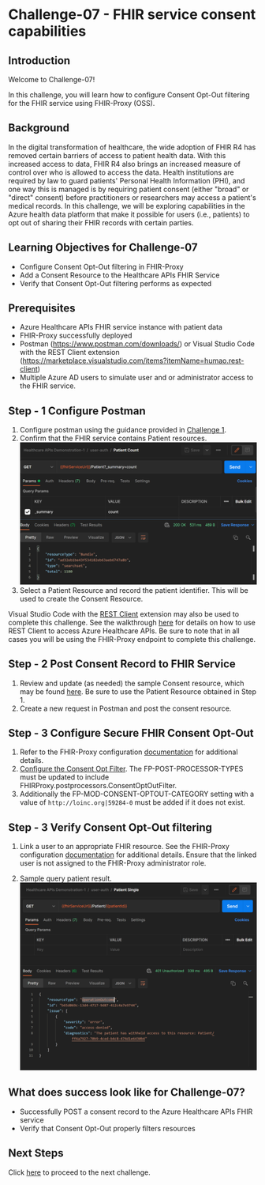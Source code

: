# Challenge-07 - FHIR service consent capabilities

## Introduction

Welcome to Challenge-07!

In this challenge, you will learn how to configure Consent Opt-Out filtering for the FHIR service using FHIR-Proxy (OSS).

## Background

In the digital transformation of healthcare, the wide adoption of FHIR R4 has removed certain barriers of access to patient health data. With this increased access to data, FHIR R4 also brings an increased measure of control over who is allowed to access the data. Health institutions are required by law to guard patients' Personal Health Information (PHI), and one way this is managed is by requiring patient consent (either "broad" or "direct" consent) before practitioners or researchers may access a patient's medical records. In this challenge, we will be exploring capabilities in the Azure health data platform that make it possible for users (i.e., patients) to opt out of sharing their FHIR records with certain parties.

## Learning Objectives for Challenge-07

+ Configure Consent Opt-Out filtering in FHIR-Proxy
+ Add a Consent Resource to the Healthcare APIs FHIR Service
+ Verify that Consent Opt-Out filtering performs as expected

## Prerequisites

+ Azure Healthcare APIs FHIR service instance with patient data
+ FHIR-Proxy successfully deployed
+ Postman (https://www.postman.com/downloads/) or Visual Studio Code with the REST Client extension (https://marketplace.visualstudio.com/items?itemName=humao.rest-client)
+ Multiple Azure AD users to simulate user and or administrator access to the FHIR service. 

## Step - 1 Configure Postman

1. Configure postman using the guidance provided in [Challenge 1](<../Challenge-01 - Deploy FHIR service (PaaS), FHIR-Proxy (OSS), and FHIR-Bulk Loader (OSS)/Readme.md>).
2. Confirm that the FHIR service contains Patient resources.
![Patient Resources](./images/patient-count-postman.png)
3. Select a Patient Resource and record the patient identifier. This will be used to create the Consent Resource.

Visual Studio Code with the [REST Client](https://marketplace.visualstudio.com/items?itemName=humao.rest-client) extension may also be used to complete this challenge. See the walkthrough [here](https://docs.microsoft.com/en-us/azure/healthcare-apis/fhir/using-rest-client) for details on how to use REST Client to access Azure Healthcare APIs. Be sure to note that in all cases you will be using the FHIR-Proxy endpoint to complete this challenge.

## Step - 2 Post Consent Record to FHIR Service

1. Review and update (as needed) the sample Consent resource, which may be found [here](./sample-data/consent-resource.json). Be sure to use the Patient Resource obtained in Step 1.
2. Create a new request in Postman and post the consent resource.

## Step - 3 Configure Secure FHIR Consent Opt-Out

1. Refer to the FHIR-Proxy configuration [documentation](https://github.com/microsoft/fhir-proxy/blob/main/docs/configuration.md) for additional details.
2. [Configure the Consent Opt Filter](https://github.com/microsoft/fhir-proxy/blob/main/docs/configuration.md). The FP-POST-PROCESSOR-TYPES must be updated to include FHIRProxy.postprocessors.ConsentOptOutFilter.
3. Additionally the FP-MOD-CONSENT-OPTOUT-CATEGORY setting with a value of `http://loinc.org|59284-0` must be added if it does not exist.

## Step - 3 Verify Consent Opt-Out filtering

1. Link a user to an appropriate FHIR resource. See the FHIR-Proxy configuration [documentation](https://github.com/microsoft/fhir-proxy/blob/main/docs/configuration.md) for additional details. Ensure that the linked user is not assigned to the FHIR-Proxy administrator role.

2. Sample query patient result.![Query patient](./images/ConsentOptOut-Withheld-2.png) 


## What does success look like for Challenge-07?

+ Successfully POST a consent record to the Azure Healthcare APIs FHIR service
+ Verify that Consent Opt-Out properly filters resources

## Next Steps

Click [here](<../Challenge-08 - DICOM/Readme.md>) to proceed to the next challenge.
